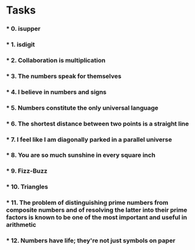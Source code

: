 # Tasks

### * 0. isupper
### * 1. isdigit
### * 2. Collaboration is multiplication
### * 3. The numbers speak for themselves
### * 4. I believe in numbers and signs
### * 5. Numbers constitute the only universal language
### * 6. The shortest distance between two points is a straight line
### * 7. I feel like I am diagonally parked in a parallel universe
### * 8. You are so much sunshine in every square inch
### * 9. Fizz-Buzz
### * 10. Triangles
### * 11. The problem of distinguishing prime numbers from composite numbers and of resolving the latter into their prime factors is known to be one of the most important and useful in arithmetic
### * 12. Numbers have life; they're not just symbols on paper
